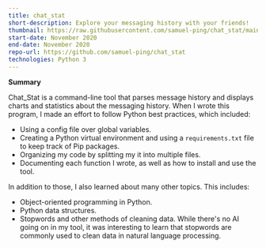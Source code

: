 ```yaml
---
title: chat_stat
short-description: Explore your messaging history with your friends!
thumbnail: https://raw.githubusercontent.com/samuel-ping/chat_stat/main/screenshots/chat_stat-header-color-cropped.png
start-date: November 2020
end-date: November 2020
repo-url: https://github.com/samuel-ping/chat_stat
technologies: Python 3
---
```

**Summary**

Chat_Stat is a command-line tool that parses message history and displays charts and statistics about the messaging history. When I wrote this program, I made an effort to follow Python best practices, which included:

- Using a config file over global variables.
- Creating a Python virtual environment and using a `requirements.txt` file to keep track of Pip packages.
- Organizing my code by splitting my it into multiple files.
- Documenting each function I wrote, as well as how to install and use the tool.

In addition to those, I also learned about many other topics. This includes:

- Object-oriented programming in Python.
- Python data structures.
- Stopwords and other methods of cleaning data. While there's no AI going on in my tool, it was interesting to learn that stopwords are commonly used to clean data in natural language processing.